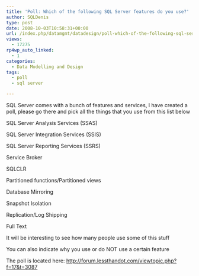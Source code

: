 ```yaml
---
title: 'Poll: Which of the following SQL Server features do you use?'
author: SQLDenis
type: post
date: 2008-10-03T10:58:31+00:00
url: /index.php/datamgmt/datadesign/poll-which-of-the-following-sql-server-f/
views:
  - 17275
rp4wp_auto_linked:
  - 1
categories:
  - Data Modelling and Design
tags:
  - poll
  - sql server

---
```

SQL Server comes with a bunch of features and services, I have created a poll, please go there and pick all the things that you use from this list below

SQL Server Analysis Services (SSAS)
  
SQL Server Integration Services (SSIS)
  
SQL Server Reporting Services (SSRS)
  
Service Broker
  
SQLCLR
  
Partitioned functions/Partitioned views
  
Database Mirroring
  
Snapshot Isolation
  
Replication/Log Shipping
  
Full Text

It will be interesting to see how many people use some of this stuff
  
You can also indicate why you use or do NOT use a certain feature

The poll is located here: http://forum.lessthandot.com/viewtopic.php?f=17&t=3087